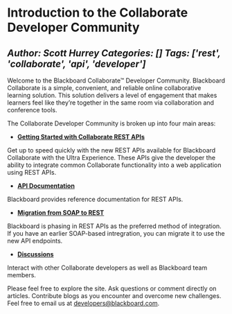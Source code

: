 # Introduction to the Collaborate Developer Community
*Author: Scott Hurrey*
*Categories: []*
*Tags: ['rest', 'collaborate', 'api', 'developer']*
---
Welcome to the Blackboard Collaborate™ Developer Community. Blackboard
Collaborate is a simple, convenient, and reliable online collaborative
learning solution. This solution delivers a level of engagement that makes
learners feel like they’re together in the same room via collaboration and
conference tools.

The Collaborate Developer Community is broken up into four main areas:

  * **[Getting Started with Collaborate REST APIs](https://community.blackboard.com/docs/DOC-1787-getting-started-with-the-blackboard-collaborate-rest-apis)**

Get up to speed quickly with the new REST APIs available for Blackboard
Collaborate with the Ultra Experience. These APIs give the developer the
ability to integrate common Collaborate functionality into a web application
using REST APIs.

  * **[API Documentation](https://community.blackboard.com/community/developers/collaborate/pages/api-documentation)**

Blackboard provides reference documentation for REST APIs.

  * **[Migration from SOAP to REST](https://community.blackboard.com/docs/DOC-1788-migration-from-soap-to-rest)**

Blackboard is phasing in REST APIs as the preferred method of integration. If
you have an earlier SOAP-based intregration, you can migrate it to use the new
API endpoints.

  * **[Discussions](https://community.blackboard.com/external-link.jspa?url=http%3A%2F%2FfilterID%3Dcontentstatus%5Bpublished%5D%7Eobjecttype%7Eobjecttype%5Bthread%5D%26browseSite%3Dplace-content%26containerType%3D14%26userIDs%3D2011%26containerID%3D2055%26browseViewID%3DplaceContent%2F)**

Interact with other Collaborate developers as well as Blackboard team members.

Please feel free to explore the site. Ask questions or comment directly on
articles. Contribute blogs as you encounter and overcome new challenges. Feel
free to email us at
[developers@blackboard.com](mailto:developers@blackboard.com).

